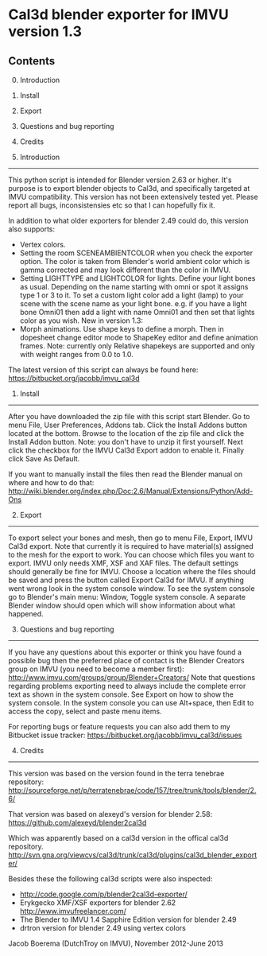 Cal3d blender exporter for IMVU version 1.3
===========================================

Contents
--------
0. Introduction
1. Install
2. Export
3. Questions and bug reporting
4. Credits


0. Introduction
---------------
This python script is intended for Blender version 2.63 or higher.
It's purpose is to export blender objects to Cal3d, and specifically
targeted at IMVU compatibility.
This version has not been extensively tested yet. Please report all
bugs, inconsistensies etc so that I can hopefully fix it.

In addition to what older exporters for blender 2.49 could do, this
version also supports:
* Vertex colors.
* Setting the room SCENEAMBIENTCOLOR when you check the exporter option.
  The color is taken from Blender's world ambient color which is gamma 
  corrected and may look different than the color in IMVU.
* Setting LIGHTTYPE and LIGHTCOLOR for lights. Define your light bones
  as usual. Depending on the name starting with omni or spot it assigns
  type 1 or 3 to it. To set a custom light color add a light (lamp) to
  your scene with the scene name as your light bone.
  e.g. if you have a light bone Omni01 then add a light with name Omni01
  and then set that lights color as you wish.
New in version 1.3:
* Morph animations. Use shape keys to define a morph. Then in dopesheet
  change editor mode to ShapeKey editor and define animation frames.
  Note: currently only Relative shapekeys are supported and only with
  weight ranges from 0.0 to 1.0.

The latest version of this script can always be found here:
https://bitbucket.org/jacobb/imvu_cal3d


1. Install
----------
After you have downloaded the zip file with this script start Blender.
Go to menu File, User Preferences, Addons tab.
Click the Install Addons button located at the bottom.
Browse to the location of the zip file and click the Install Addon button.
Note: you don't have to unzip it first yourself.
Next click the checkbox for the IMVU Cal3d Export addon to enable it.
Finally click Save As Default.

If you want to manually install the files then read the Blender manual
on where and how to do that:
http://wiki.blender.org/index.php/Doc:2.6/Manual/Extensions/Python/Add-Ons


2. Export
---------
To export select your bones and mesh, then go to menu File, Export, 
IMVU Cal3d export.
Note that currently it is required to have material(s) assigned to 
the mesh for the export to work.
You can choose which files you want to export. IMVU only needs
XMF, XSF and XAF files.
The default settings should generally be fine for IMVU.
Choose a location where the files should be saved and press the button
called Export Cal3d for IMVU.
If anything went wrong look in the system console window. To see the system
console go to Blender's main menu: Window, Toggle system console. A separate
Blender window should open which will show information about what happened.


3. Questions and bug reporting
------------------------------
If you have any questions about this exporter or think you have found a
possible bug then the preferred place of contact is the Blender Creators 
group on IMVU (you need to become a member first):
http://www.imvu.com/groups/group/Blender+Creators/
Note that questions regarding problems exporting need to always include
the complete error text as shown in the system console. See Export on
how to show the system console. In the system console you can use
Alt+space, then Edit to access the copy, select and paste menu items.

For reporting bugs or feature requests you can also add them to my Bitbucket
issue tracker:
https://bitbucket.org/jacobb/imvu_cal3d/issues


4. Credits
----------
This version was based on the version found in the terra tenebrae repository:
http://sourceforge.net/p/terratenebrae/code/157/tree/trunk/tools/blender/2.6/

That version was based on alexeyd's version for blender 2.58:
https://github.com/alexeyd/blender2cal3d

Which was apparently based on a cal3d version in the offical cal3d repository.
http://svn.gna.org/viewcvs/cal3d/trunk/cal3d/plugins/cal3d_blender_exporter/

Besides these the following cal3d scripts were also inspected:
* http://code.google.com/p/blender2cal3d-exporter/
* Erykgecko XMF/XSF exporters for blender 2.62 http://www.imvufreelancer.com/
* The Blender to IMVU 1.4 Sapphire Edition version for blender 2.49
* drtron version for blender 2.49 using vertex colors


Jacob Boerema (DutchTroy on IMVU), November 2012-June 2013

